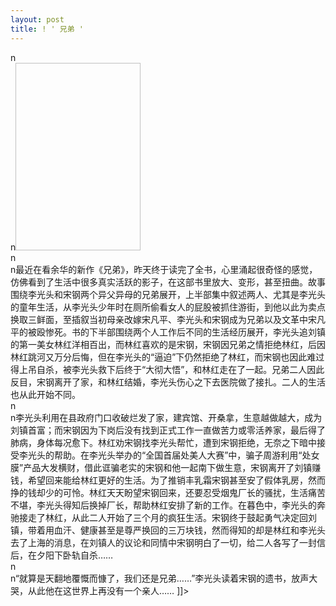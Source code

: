 ```yaml
---
layout: post
title: ! ' 兄弟 '
---
```


<p>n<br />n<a href="http://www.francaisblog.com../images/xiongdi1.jpg" rel='external'><img height="300" width="200"></a><br />n<br />n最近在看余华的新作《兄弟》，昨天终于读完了全书，心里涌起很奇怪的感觉，仿佛看到了生活中很多真实活跃的影子，在这部书里放大、变形，甚至扭曲。故事围绕李光头和宋钢两个异父异母的兄弟展开，上半部集中叙述两人、尤其是李光头的童年生活，从李光头少年时在厕所偷看女人的屁股被抓住游街，到他以此为卖点换取三鲜面，至插叙当初母亲改嫁宋凡平、李光头和宋钢成为兄弟以及文革中宋凡平的被殴惨死。书的下半部围绕两个人工作后不同的生活经历展开，李光头追刘镇的第一美女林红洋相百出，而林红喜欢的是宋钢，宋钢因兄弟之情拒绝林红，后因林红跳河又万分后悔，但在李光头的“逼迫”下仍然拒绝了林红，而宋钢也因此难过得上吊自杀，被李光头救下后终于“大彻大悟”，和林红走在了一起。兄弟二人因此反目，宋钢离开了家，和林红结婚，李光头伤心之下去医院做了接扎。二人的生活也从此开始不同。<br />n<br />n李光头利用在县政府门口收破烂发了家，建宾馆、开桑拿，生意越做越大，成为刘镇首富；而宋钢因为下岗后没有找到正式工作一直做苦力或零活养家，最后得了肺病，身体每况愈下。林红劝宋钢找李光头帮忙，遭到宋钢拒绝，无奈之下暗中接受李光头的帮助。在李光头举办的“全国首届处美人大赛”中，骗子周游利用“处女膜”产品大发横财，借此诓骗老实的宋钢和他一起南下做生意，宋钢离开了刘镇赚钱，希望回来能给林红更好的生活。为了推销丰乳霜宋钢甚至安了假体乳房，然而挣的钱却少的可怜。林红天天盼望宋钢回来，还要忍受烟鬼厂长的骚扰，生活痛苦不堪，李光头得知后换掉厂长，帮助林红安排了新的工作。在暮色中，李光头的奔驰接走了林红，从此二人开始了三个月的疯狂生活。宋钢终于鼓起勇气决定回刘镇，带着用血汗、健康甚至是尊严换回的三万块钱，然而得知的却是林红和李光头去了上海的消息，在刘镇人的议论和同情中宋钢明白了一切，给二人各写了一封信后，在夕阳下卧轨自杀……<br />n<br />n“就算是天翻地覆慨而慷了，我们还是兄弟……”李光头读着宋钢的遗书，放声大哭，从此他在这世界上再没有一个亲人…… ]]&gt;
</p>
